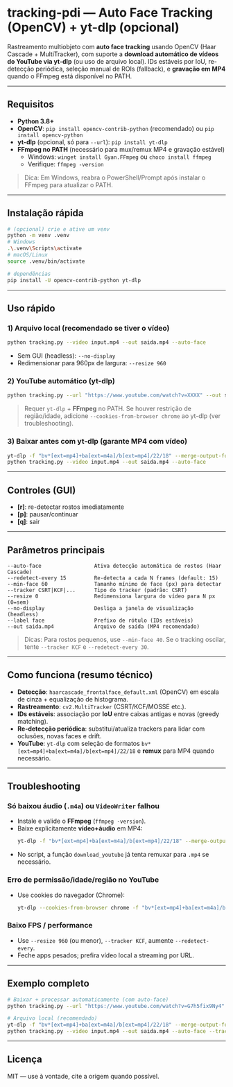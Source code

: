 # tracking-pdi — Auto Face Tracking (OpenCV) + yt-dlp (opcional)

Rastreamento multiobjeto com **auto face tracking** usando OpenCV (Haar Cascade + MultiTracker), com suporte a **download automático de vídeos do YouTube via yt-dlp** (ou uso de arquivo local). IDs estáveis por IoU, re-detecção periódica, seleção manual de ROIs (fallback), e **gravação em MP4** quando o FFmpeg está disponível no PATH.

---

## Requisitos
- **Python 3.8+**
- **OpenCV**: `pip install opencv-contrib-python` (recomendado) ou `pip install opencv-python`
- **yt-dlp** (opcional, só para `--url`): `pip install yt-dlp`
- **FFmpeg no PATH** (necessário para mux/remux MP4 e gravação estável)
  - Windows: `winget install Gyan.FFmpeg` ou `choco install ffmpeg`
  - Verifique: `ffmpeg -version`

> Dica: Em Windows, reabra o PowerShell/Prompt após instalar o FFmpeg para atualizar o PATH.

---

## Instalação rápida
```bash
# (opcional) crie e ative um venv
python -m venv .venv
# Windows
.\.venv\Scripts\activate
# macOS/Linux
source .venv/bin/activate

# dependências
pip install -U opencv-contrib-python yt-dlp
```

---

## Uso rápido

### 1) Arquivo local (recomendado se tiver o vídeo)
```bash
python tracking.py --video input.mp4 --out saida.mp4 --auto-face
```
- Sem GUI (headless): `--no-display`
- Redimensionar para 960px de largura: `--resize 960`

### 2) YouTube automático (yt-dlp)
```bash
python tracking.py --url "https://www.youtube.com/watch?v=XXXX" --out saida.mp4 --auto-face
```
> Requer `yt-dlp` + **FFmpeg** no PATH. Se houver restrição de região/idade, adicione `--cookies-from-browser chrome` ao yt-dlp (ver troubleshooting).

### 3) Baixar antes com yt-dlp (garante MP4 com vídeo)
```bash
yt-dlp -f "bv*[ext=mp4]+ba[ext=m4a]/b[ext=mp4]/22/18" --merge-output-format mp4 --recode-video mp4 "URL" -o input.mp4
python tracking.py --video input.mp4 --out saida.mp4 --auto-face
```

---

## Controles (GUI)
- **[r]**: re-detectar rostos imediatamente
- **[p]**: pausar/continuar
- **[q]**: sair

---

## Parâmetros principais
```text
--auto-face                 Ativa detecção automática de rostos (Haar Cascade)
--redetect-every 15         Re-detecta a cada N frames (default: 15)
--min-face 60               Tamanho mínimo de face (px) para detectar
--tracker CSRT|KCF|...      Tipo do tracker (padrão: CSRT)
--resize 0                  Redimensiona largura do vídeo para N px (0=sem)
--no-display                Desliga a janela de visualização (headless)
--label face                Prefixo de rótulo (IDs estáveis)
--out saida.mp4             Arquivo de saída (MP4 recomendado)
```

> Dicas: Para rostos pequenos, use `--min-face 40`. Se o tracking oscilar, tente `--tracker KCF` e `--redetect-every 30`.

---

## Como funciona (resumo técnico)
- **Detecção**: `haarcascade_frontalface_default.xml` (OpenCV) em escala de cinza + equalização de histograma.
- **Rastreamento**: `cv2.MultiTracker` (CSRT/KCF/MOSSE etc.).
- **IDs estáveis**: associação por **IoU** entre caixas antigas e novas (greedy matching).
- **Re-detecção periódica**: substitui/atualiza trackers para lidar com oclusões, novas faces e drift.
- **YouTube**: `yt-dlp` com seleção de formatos `bv*[ext=mp4]+ba[ext=m4a]/b[ext=mp4]/22/18` e **remux** para MP4 quando necessário.

---

## Troubleshooting

### Só baixou **áudio** (`.m4a`) ou `VideoWriter` falhou
- Instale e valide o **FFmpeg** (`ffmpeg -version`).
- Baixe explicitamente **vídeo+áudio** em MP4:
  ```bash
  yt-dlp -f "bv*[ext=mp4]+ba[ext=m4a]/b[ext=mp4]/22/18" --merge-output-format mp4 --recode-video mp4 "URL" -o input.mp4
  ```
- No script, a função `download_youtube` já tenta remuxar para `.mp4` se necessário.

### Erro de permissão/idade/região no YouTube
- Use cookies do navegador (Chrome):
  ```bash
  yt-dlp --cookies-from-browser chrome -f "bv*[ext=mp4]+ba[ext=m4a]/b[ext=mp4]/22/18" --merge-output-format mp4 --recode-video mp4 "URL"
  ```

### Baixo FPS / performance
- Use `--resize 960` (ou menor), `--tracker KCF`, aumente `--redetect-every`.
- Feche apps pesados; prefira vídeo local a streaming por URL.

---

## Exemplo completo
```bash
# Baixar + processar automaticamente (com auto-face)
python tracking.py --url "https://www.youtube.com/watch?v=G7h5fix9Ny4" --out saida.mp4 --auto-face --resize 960 --redetect-every 20 --min-face 50

# Arquivo local (recomendado)
yt-dlp -f "bv*[ext=mp4]+ba[ext=m4a]/b[ext=mp4]/22/18" --merge-output-format mp4 --recode-video mp4 "https://www.youtube.com/watch?v=G7h5fix9Ny4" -o input.mp4
python tracking.py --video input.mp4 --out saida.mp4 --auto-face --tracker KCF --redetect-every 30 --min-face 40
```

---

## Licença
MIT — use à vontade, cite a origem quando possível.

